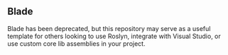 ## Blade ##

Blade has been deprecated, but this repository may serve as a useful template for others looking to use Roslyn, integrate with Visual Studio, or use custom core lib assemblies in your project.
